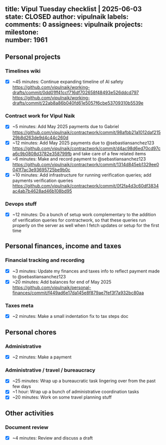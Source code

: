 title:	Vipul Tuesday checklist | 2025-06-03
state:	CLOSED
author:	vipulnaik
labels:	
comments:	0
assignees:	vipulnaik
projects:	
milestone:	
number:	1961
--
## Personal projects

### Timelines wiki

- [x] ~45 minutes: Continue expanding timeline of AI safety https://github.com/vipulnaik/working-drafts/commit/0dd01ff41ccf716df702658f48493e526ddcd797 https://github.com/vipulnaik/working-drafts/commit/22ab8a86b040fd61e5057f6cbe53709310b5539e

### Contract work for Vipul Naik

- [x] ~5 minutes: Add May 2025 payments due to Gabriel https://github.com/vipulnaik/contractwork/commit/98afbb21a1012daf21529b8d263de9d4c44c260d
- [x] ~12 minutes: Add May 2025 payments due to @sebastiansanchez123 https://github.com/vipulnaik/contractwork/commit/d4ac98d6ed70cd97ca6c9b0808d3782e358799fb and take care of a few related items
- [x] ~6 minutes: Make and record payment to @sebastiansanchez123 https://github.com/vipulnaik/contractwork/commit/1314d845eb1329ee0041f7ac3e93695725be9b0c
- [x] ~10 minutes: Add infrastructure for running verification queries; add payments verification queries https://github.com/vipulnaik/contractwork/commit/0f2fa4d3c60df3834ac4ab7b4628ad46b108bd95

### Devops stuff

- [x] ~12 minutes: Do a bunch of setup work complementary to the addition of verification queries for contractwork, so that these queries run properly on the server as well when I fetch updates or setup for the first time

## Personal finances, income and taxes

### Financial tracking and recording

- [x] ~3 minutes: Update my finances and taxes info to reflect payment made to @sebastiansanchez123
- [x] ~20 minutes: Add balances for end of May 2025 https://github.com/vipulnaik/personal-finances/commit/f449ad6e17da145e8f879ae7fef3f7a932bc80aa

### Taxes meta

- [x] ~2 minutes: Make a small indentation fix to tax steps doc

## Personal chores

### Administrative

- [x] ~2 minutes: Make a payment

### Administrative / travel / bureaucracy

- [x] ~25 minutes: Wrap up a bureaucratic task lingering over from the past few days
- [x] ~1 hour: Wrap up a bunch of administrative coordination tasks
- [x] ~20 minutes: Work on some travel planning stuff

## Other activities

### Document review

- [x] ~4 minutes: Review and discuss a draft
